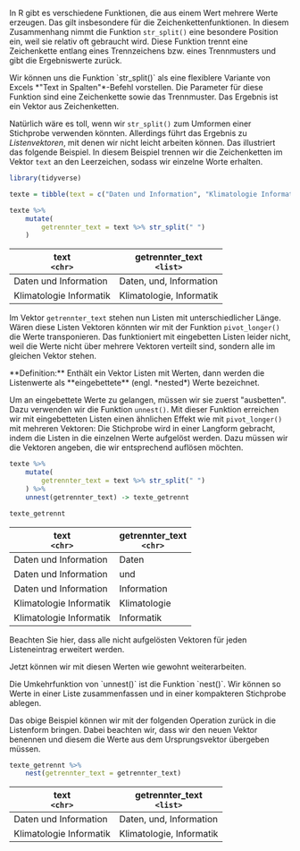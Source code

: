 In R gibt es verschiedene Funktionen, die aus einem Wert mehrere Werte erzeugen. Das gilt insbesondere für die Zeichenkettenfunktionen. In diesem Zusammenhang nimmt die Funktion ``str_split()`` eine besondere Position ein, weil sie relativ oft gebraucht wird. Diese Funktion trennt eine Zeichenkette entlang eines Trennzeichens bzw. eines Trennmusters und gibt die Ergebniswerte zurück.

<p class="alert alert-info" markdown="1">
Wir können uns die Funktion `str_split()` als eine flexiblere Variante von Excels *"Text in Spalten"*-Befehl vorstellen. Die Parameter für diese Funktion sind eine Zeichenkette sowie das Trennmuster. Das Ergebnis ist ein Vektor aus Zeichenketten.
</p>

Natürlich wäre es toll, wenn wir `str_split()` zum Umformen einer Stichprobe verwenden könnten. Allerdings führt das Ergebnis zu  *Listenvektoren*, mit denen wir nicht leicht arbeiten können. Das illustriert das folgende Beispiel. In diesem Beispiel trennen wir die Zeichenketten im Vektor `text` an den Leerzeichen, sodass wir einzelne Worte erhalten. 

```R
library(tidyverse)

texte = tibble(text = c("Daten und Information", "Klimatologie Informatik"))

texte %>% 
    mutate(
        getrennter_text = text %>% str_split(" ")
    )
```

| text <br> `<chr>` | getrennter_text <br>`<list>` |
|---|---|
| Daten und Information   | Daten, und, Information |
| Klimatologie Informatik | Klimatologie, Informatik   |

Im Vektor `getrennter_text` stehen nun Listen mit unterschiedlicher Länge. Wären diese Listen Vektoren könnten wir mit der Funktion `pivot_longer()` die Werte transponieren. Das funktioniert mit eingebetten Listen leider nicht, weil die Werte nicht über mehrere Vektoren verteilt sind, sondern alle im gleichen Vektor stehen.

<p class="alert alert-primary" markdown="1"> 
**Definition:** Enthält ein Vektor Listen mit Werten, dann werden die Listenwerte als **eingebettete** (engl. *nested*) Werte bezeichnet. 
</p> 

Um an eingebettete Werte zu gelangen, müssen wir sie zuerst "ausbetten". Dazu verwenden wir die Funktion `unnest()`. Mit dieser Funktion erreichen wir mit eingebetteten Listen einen ähnlichen Effekt wie mit `pivot_longer()` mit mehreren Vektoren: Die Stichprobe wird in einer Langform gebracht, indem die Listen in die einzelnen Werte aufgelöst werden. Dazu müssen wir die Vektoren angeben, die wir entsprechend auflösen möchten. 

```R
texte %>% 
    mutate(
        getrennter_text = text %>% str_split(" ")
    ) %>% 
    unnest(getrennter_text) -> texte_getrennt

texte_getrennt
```

| text <br> `<chr>` | getrennter_text <br>`<chr>` |
|---|---|
| Daten und Information   | Daten |
| Daten und Information   | und |
| Daten und Information   | Information |
| Klimatologie Informatik | Klimatologie   |
| Klimatologie Informatik |  Informatik   |

Beachten Sie hier, dass alle nicht aufgelösten Vektoren für jeden Listeneintrag erweitert werden. 

Jetzt können wir mit diesen Werten wie gewohnt weiterarbeiten. 

<div class="alert alert-info" markdown="1">
Die Umkehrfunktion von `unnest()` ist die Funktion `nest()`. Wir können so Werte in einer Liste zusammenfassen und in einer kompakteren Stichprobe ablegen. 
</div>

Das obige Beispiel können wir mit der folgenden Operation zurück in die Listenform bringen. Dabei beachten wir, dass wir den neuen Vektor benennen und diesem die Werte aus dem Ursprungsvektor übergeben müssen.

```R
texte_getrennt %>% 
    nest(getrennter_text = getrennter_text)
```

| text <br> `<chr>` | getrennter_text <br>`<list>` |
|---|---|
| Daten und Information   | Daten, und, Information |
| Klimatologie Informatik | Klimatologie, Informatik   |
